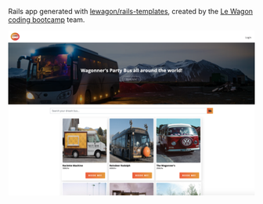 Rails app generated with [lewagon/rails-templates](https://github.com/lewagon/rails-templates), created by the [Le Wagon coding bootcamp](https://www.lewagon.com) team.

![website](https://github.com/InesMaatalla/airbnb-clone-partybus/blob/master/app/assets/images/partybus.png)
